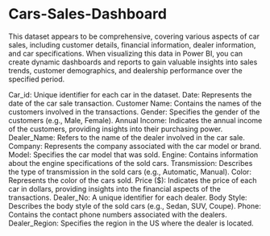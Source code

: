 # Cars-Sales-Dashboard
This dataset appears to be comprehensive, covering various aspects of car sales, including customer details, financial information, dealer information, and car specifications. When visualizing this data in Power BI, you can create dynamic dashboards and reports to gain valuable insights into sales trends, customer demographics, and dealership performance over the specified period.

Car_id:
Unique identifier for each car in the dataset.
Date:
Represents the date of the car sale transaction.
Customer Name:
Contains the names of the customers involved in the transactions.
Gender:
Specifies the gender of the customers (e.g., Male, Female).
Annual Income:
Indicates the annual income of the customers, providing insights into their purchasing power.
Dealer_Name:
Refers to the name of the dealer involved in the car sale.
Company:
Represents the company associated with the car model or brand.
Model:
Specifies the car model that was sold.
Engine:
Contains information about the engine specifications of the sold cars.
Transmission:
Describes the type of transmission in the sold cars (e.g., Automatic, Manual).
Color:
Represents the color of the cars sold.
Price ($):
Indicates the price of each car in dollars, providing insights into the financial aspects of the transactions.
Dealer_No:
A unique identifier for each dealer.
Body Style:
Describes the body style of the sold cars (e.g., Sedan, SUV, Coupe).
Phone:
Contains the contact phone numbers associated with the dealers.
Dealer_Region:
Specifies the region in the US where the dealer is located.
